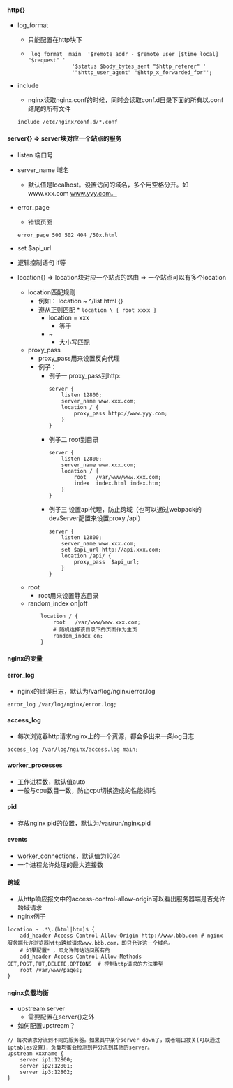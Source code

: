 #### http{}
* log_format
    * 只能配置在http块下
    * 
        ```
         log_format  main  '$remote_addr - $remote_user [$time_local] "$request" '
                      '$status $body_bytes_sent "$http_referer" '
                      '"$http_user_agent" "$http_x_forwarded_for"';

        ```
* include
    * nginx读取nginx.conf的时候，同时会读取conf.d目录下面的所有以.conf结尾的所有文件

    ```
    include /etc/nginx/conf.d/*.conf    
    ```

#### server{} => server块对应一个站点的服务
* listen 端口号
* server_name 域名
    * 默认值是localhost。设置访问的域名，多个用空格分开。如www.xxx.com www.yyy.com。
* error_page
    * 错误页面
    ```
    error_page 500 502 404 /50x.html
    ```
    
* set $api_url
* 逻辑控制语句 if等

* location{} => location块对应一个站点的路由 => 一个站点可以有多个location
    * location匹配规则
        * 例如： location ~ ^/list.html {}
        * 遵从正则匹配
            * 
                ```
                location \ {
                    root xxxx
                }
                ```
            * location = xxx
                * 等于
            * ~
                * 大小写匹配
    * proxy_pass
        * proxy_pass用来设置反向代理
        * 例子：
            * 例子一 proxy_pass到http:
                ```
                server { 
                    listen 12800; 
                    server_name www.xxx.com; 
                    location / { 
                        proxy_pass http://www.yyy.com; 
                    } 
                }
        
                ``` 
            * 例子二 root到目录
                ```
                server { 
                    listen 12800; 
                    server_name www.xxx.com; 
                    location / { 
                        root   /var/www/www.xxx.com;
                        index  index.html index.htm;
                    } 
                }
        
                ```
            * 例子三 设置api代理，防止跨域（也可以通过webpack的devServer配置来设置proxy /api）
                ```
                server { 
                    listen 12800; 
                    server_name www.xxx.com; 
                    set $api_url http://api.xxx.com;
                    location /api/ { 
                        proxy_pass  $api_url;
                    }
                }
        
                ```
    * root
        * root用来设置静态目录
    * random_index on|off
        ```
            location / { 
                root   /var/www/www.xxx.com;
                # 随机选择该目录下的页面作为主页
                random_index on;
            } 
        ```
#### nginx的变量

#### error_log 
* nginx的错误日志，默认为/var/log/nginx/error.log  
```
error_log /var/log/nginx/error.log;

```
#### access_log
* 每次浏览器http请求nginx上的一个资源，都会多出来一条log日志
```
access_log /var/log/nginx/access.log main;
```

#### worker_processes
* 工作进程数，默认值auto
* 一般与cpu数目一致，防止cpu切换造成的性能损耗

#### pid
* 存放nginx pid的位置，默认为/var/run/nginx.pid

#### events
* worker_connections，默认值为1024
* 一个进程允许处理的最大连接数

#### 跨域
* 从http响应报文中的access-control-allow-origin可以看出服务器端是否允许跨域请求
* nginx例子
```
location ~ .*\.(html|htm)$ {
    add_header Access-Control-Allow-Origin http://www.bbb.com # nginx服务端允许浏览器http跨域请求www.bbb.com，即只允许这一个域名。
    # 如果配置* ，即允许跨站访问所有的
    add_header Access-Control-Allow-Methods GET,POST,PUT,DELETE,OPTIONS  # 控制http请求的方法类型
    root /var/www/pages;
}

```

#### nginx负载均衡
* upstream server
    * 需要配置在server{}之外
* 如何配置upstream？
```
// 每次请求分流到不同的服务器。如果其中某个server down了，或者端口被关(可以通过iptables设置)，负载均衡会检测到并分流到其他的server。
upstream xxxname {
    server ip1:12800;
    server ip2:12801;
    server ip3:12802;
}
```